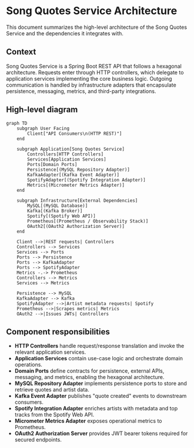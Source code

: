 # Song Quotes Service Architecture

This document summarizes the high-level architecture of the Song Quotes Service and the dependencies it integrates with.

## Context

Song Quotes Service is a Spring Boot REST API that follows a hexagonal architecture. Requests enter through HTTP controllers, which delegate to application services implementing the core business logic. Outgoing communication is handled by infrastructure adapters that encapsulate persistence, messaging, metrics, and third-party integrations.

## High-level diagram

```mermaid
graph TD
    subgraph User Facing
        Client["API Consumers\n(HTTP REST)"]
    end

    subgraph Application[Song Quotes Service]
        Controllers[HTTP Controllers]
        Services[Application Services]
        Ports[Domain Ports]
        Persistence[(MySQL Repository Adapter)]
        KafkaAdapter[(Kafka Event Adapter)]
        SpotifyAdapter[(Spotify Integration Adapter)]
        Metrics[(Micrometer Metrics Adapter)]
    end

    subgraph Infrastructure[External Dependencies]
        MySQL[(MySQL Database)]
        Kafka[(Kafka Broker)]
        Spotify[(Spotify Web API)]
        Prometheus[(Prometheus / Observability Stack)]
        OAuth2[(OAuth2 Authorization Server)]
    end

    Client -->|REST requests| Controllers
    Controllers --> Services
    Services --> Ports
    Ports --> Persistence
    Ports --> KafkaAdapter
    Ports --> SpotifyAdapter
    Metrics -.-> Prometheus
    Controllers --> Metrics
    Services --> Metrics

    Persistence --> MySQL
    KafkaAdapter --> Kafka
    SpotifyAdapter -->|Artist metadata requests| Spotify
    Prometheus -->|Scrapes metrics| Metrics
    OAuth2 -->|Issues JWTs| Controllers
```

## Component responsibilities

- **HTTP Controllers** handle request/response translation and invoke the relevant application services.
- **Application Services** contain use-case logic and orchestrate domain operations.
- **Domain Ports** define contracts for persistence, external APIs, messaging, and metrics, enabling the hexagonal architecture.
- **MySQL Repository Adapter** implements persistence ports to store and retrieve quotes and artist data.
- **Kafka Event Adapter** publishes "quote created" events to downstream consumers.
- **Spotify Integration Adapter** enriches artists with metadata and top tracks from the Spotify Web API.
- **Micrometer Metrics Adapter** exposes operational metrics to Prometheus.
- **OAuth2 Authorization Server** provides JWT bearer tokens required for secured endpoints.
